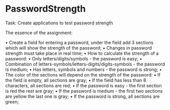 # PasswordStrength

Task: Create applications to test password strength

The essence of the assignment:

• Create a field for entering a password, under the field add 3 sections which will show the strength of the password;
• Changes in password strength must take place in real time;
• How to calculate the strength of a password:
• Only letters/digits/symbols - the password is easy;
• Combination of letters-symbols/letters-digits/digits-symbols - the password is medium;
• Has letters, symbols and numbers - the password is strong;
• The color of the sections will depend on the strength of the password:
• If the field is empty, all sections are gray;
• If the field has less than 8 characters, all sections are red;
• If the password is easy - the first section is red the rest are gray;
• If the password is medium - the first two sections are yellow the last one is gray;
• If the password is strong, all sections are green;
